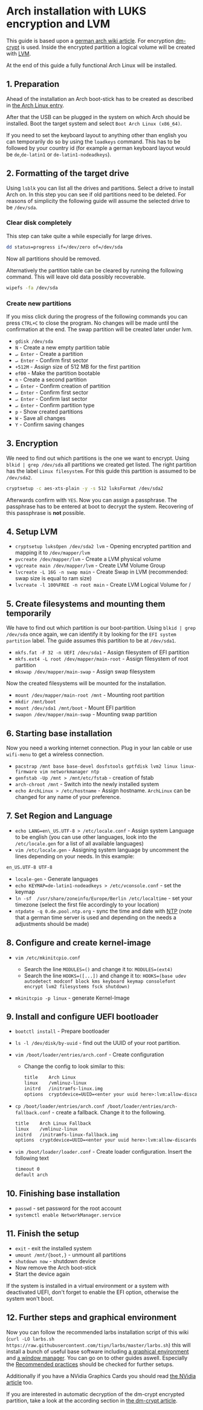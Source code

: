 # Arch installation with LUKS encryption and LVM

This guide is based upon a
[german arch wiki article](https://wiki.archlinux.de/title/Installation_mit_UEFI_und_Verschl%C3%BCsselung).
For encryption [dm-crypt](../dm-crypt.md) is used.
Inside the encrypted partition a logical volume will be created with
[LVM](../lvm.md).

At the end of this guide a fully functional Arch Linux will be installed.

## 1. Preparation

Ahead of the installation an Arch boot-stick has to be created as described in
[the Arch Linux entry](/wiki/linux/arch-linux.md#installation-medium).

After that the USB can be plugged in the system on which Arch should be installed.
Boot the target system and select `Boot Arch Linux (x86_64)`.

If you need to set the keyboard layout to anything other than english you can
temporarily do so by using the `loadkeys` command.
This has to be followed by your country id (for example a german keyboard layout
would be `de`,`de-latin1` or `de-latin1-nodeadkeys`).

## 2. Formatting of the target drive

Using `lsblk` you can list all the drives and partitions.
Select a drive to install Arch on.
In this step you can see if old partitions need to be deleted.
For reasons of simplicity the following guide will assume the selected drive to
be `/dev/sda`.

### Clear disk completely

This step can take quite a while especially for large drives.

```sh
dd status=progress if=/dev/zero of=/dev/sda
```

Now all partitions should be removed.

Alternatively the partition table can be cleared by running the following command.
This will leave old data possibly recoverable.

```sh
wipefs -fa /dev/sda
```

### Create new partitions

If you miss click during the progress of the following commands you can press
`CTRL+C` to close the program.
No changes will be made until the confirmation at the end.
The swap partition will be created later under lvm.

- `gdisk /dev/sda`
- `N` - Create a new empty partition table
- `↵ Enter` - Create a partition
- `↵ Enter` - Confirm first sector
- `+512M` - Assign size of 512 MB for the first partition
- `ef00` - Make the partition bootable
- `n` - Create a second partition
- `↵ Enter` - Confirm creation of partition
- `↵ Enter` - Confirm first sector
- `↵ Enter` - Confirm last sector
- `↵ Enter` - Confirm partition type
- `p` - Show created partitions
- `W` - Save all changes
- `Y` - Confirm saving changes

## 3. Encryption

We need to find out which partitions is the one we want to encrypt.
Using `blkid | grep /dev/sda` all partitions we created get listed.
The right partition has the label `Linux filesystem`.
For this guide this partition is assumed to be `/dev/sda2`.

```sh
cryptsetup -c aes-xts-plain -y -s 512 luksFormat /dev/sda2
```
Afterwards confirm with `YES`.
Now you can assign a passphrase.
The passphrase has to be entered at boot to decrypt the system.
Recovering of this passphrase is **not** possible.

## 4. Setup LVM

- `cryptsetup luksOpen /dev/sda2 lvm` - Opening encrypted partition and mapping
  it to `/dev/mapper/lvm`
- `pvcreate /dev/mapper/lvm` - Create a LVM physical volume
- `vgcreate main /dev/mapper/lvm` - Create LVM Volume Group
- `lvcreate -L 16G -n swap main` - Create Swap in LVM (recommended: swap size
  is equal to ram size)
- `lvcreate -l 100%FREE -n root main` - Create LVM Logical Volume for /

## 5. Create filesystems and mounting them temporarily

We have to find out which partition is our boot-partition.
Using `blkid | grep /dev/sda` once again, we can identify it by looking for the
`EFI system partition` label.
The guide assumes this partition to be at `/dev/sda1`.

- `mkfs.fat -F 32 -n UEFI /dev/sda1` - Assign filesystem of EFI partition
- `mkfs.ext4 -L root /dev/mapper/main-root` - Assign filesystem of root partition
- `mkswap /dev/mapper/main-swap` - Assign swap filesystem

Now the created filesystems will be mounted for the installation.

- `mount /dev/mapper/main-root /mnt` - Mounting root partition
- `mkdir /mnt/boot`
- `mount /dev/sda1 /mnt/boot` - Mount EFI partition
- `swapon /dev/mapper/main-swap` - Mounting swap partition

## 6. Starting base installation

Now you need a working internet connection.
Plug in your lan cable or use `wifi-menu` to get a wireless connection.

- `pacstrap /mnt base base-devel dosfstools gptfdisk lvm2 linux linux-firmware vim networkmanager ntp`
- `genfstab -Up /mnt > /mnt/etc/fstab` - creation of fstab
- `arch-chroot /mnt` - Switch into the newly installed system
- `echo ArchLinux > /etc/hostname` - Assign hostname. `ArchLinux` can be changed
  for any name of your preference.

## 7. Set Region and Language

- `echo LANG=en\_US.UTF-8 > /etc/locale.conf` - Assign system Language to be
  english (you can use other languages, look into the `/etc/locale.gen` for a list of all available languages)
- `vim /etc/locale.gen` - Assigning system language by uncomment the lines
  depending on your needs.
  In this example:

```txt
en_US.UTF-8 UTF-8
```

- `locale-gen` - Generate languages
- `echo KEYMAP=de-latin1-nodeadkeys > /etc/vconsole.conf` - set the keymap
- `ln -sf  /usr/share/zoneinfo/Europe/Berlin /etc/localtime` - set your timezone
  (select the first file accordingly to your location)
- `ntpdate -q 0.de.pool.ntp.org` - sync the time and date with
  [NTP](/wiki/linux/ntp.md) (note that a german time server is used and
  depending on the needs a adjustments should be made)

## 8. Configure and create kernel-image

- `vim /etc/mkinitcpio.conf`

  - Search the line `MODULES=()` and change it to:
    `MODULES=(ext4)`
  - Search the line `HOOKS=([...])` and change it to:
    `HOOKS=(base udev autodetect modconf block kms keyboard keymap consolefont encrypt lvm2 filesystems fsck shutdown)`

- `mkinitcpio -p linux` - generate Kernel-Image

## 9. Install and configure UEFI bootloader

- `bootctl install` - Prepare bootloader
- `ls -l /dev/disk/by-uuid` - find out the UUID of your root partition.
- `vim /boot/loader/entries/arch.conf` - Create configuration

  - Change the config to look similar to this:

    ```txt
    title    Arch Linux
    linux    /vmlinuz-linux
    initrd   /initramfs-linux.img
    options  cryptdevice=UUID=<enter your uuid here>:lvm:allow-discards root=/dev/mapper/main-root resume=/dev/mapper/main-swap rw quiet
    ```

- `cp /boot/loader/entries/arch.conf /boot/loader/entries/arch-fallback.conf` - create a fallback.
  Change it to the following.

  ```txt
  title    Arch Linux Fallback
  linux    /vmlinuz-linux
  initrd   /initramfs-linux-fallback.img
  options  cryptdevice=UUID=<enter your uuid here>:lvm:allow-discards root=/dev/mapper/main-root resume=/dev/mapper/main-swap rw quiet
  ```

- `vim /boot/loader/loader.conf` - Create loader configuration.
  Insert the following text

    ```txt
    timeout 0
    default arch
    ```

## 10. Finishing base installation

- `passwd` - set password for the root account
- `systemctl enable NetworkManager.service`

## 11. Finish the setup

- `exit` - exit the installed system
- `umount /mnt/{boot,}` - unmount all partitions
- `shutdown now` - shutdown device
- Now remove the Arch boot-stick
- Start the device again

If the system is installed in a virtual environment or a system with deactivated
UEFI, don't forget to enable the EFI option, otherwise the system won't boot.

## 12. Further steps and graphical environment

Now you can follow the recommended larbs installation script of this wiki
(`curl -LO larbs.sh https://raw.githubusercontent.com/tiyn/larbs/master/larbs.sh`)
this will install a bunch of useful base software including
[a graphical environment](../x_window_system.md) and
[a window manager](../suckless.md#programs).
You can go on to other guides aswell.
Especially the
[Recommended practices](/wiki/linux/arch-linux.md#recommended-practices)
should be checked for further setups.

Additionally if you have a NVidia Graphics Cards you should read
[the NVidia article](../nvidia.md) too.

If you are interested in automatic decryption of the dm-crypt encrypted
partition, take a look at the according section in
[the dm-crypt article](../dm-crypt.md).
